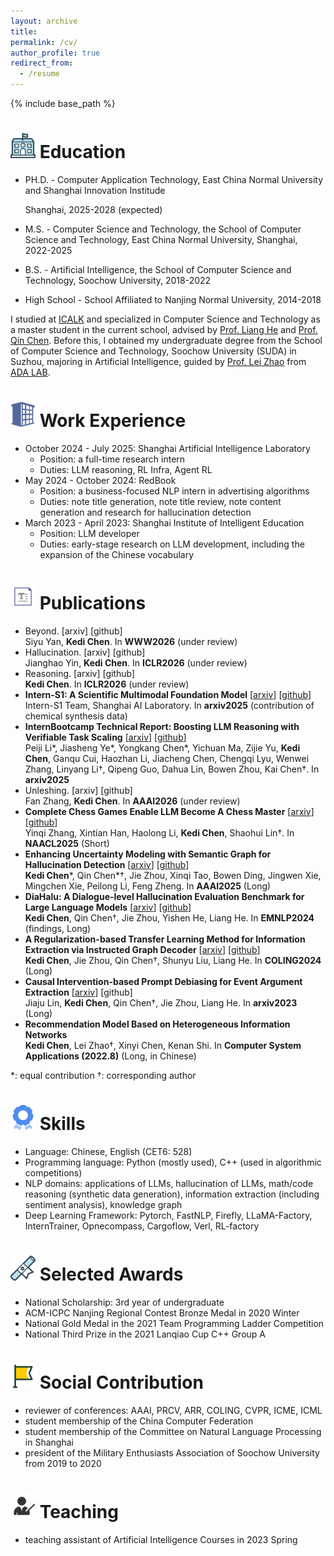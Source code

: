 ```yaml
---
layout: archive
title: 
permalink: /cv/
author_profile: true
redirect_from:
  - /resume
---
```


{% include base_path %}

<img src="https://raw.githubusercontent.com/141forever/141forever.github.io/master/images/school.png" width="40" height="40"/> Education
======
* PH.D. - Computer Application Technology, East China Normal University and Shanghai Innovation Institude

  Shanghai, 2025-2028 (expected)
* M.S. - Computer Science and Technology, the School of Computer Science and Technology, East China Normal University, Shanghai, 2022-2025
* B.S. - Artificial Intelligence, the School of Computer Science and Technology, Soochow University, 2018-2022
* High School - School Affiliated to Nanjing Normal University, 2014-2018

I studied at [ICALK](https://github.com/ECNU-ICALK) and specialized in Computer Science and Technology as a master student in the current school, advised by [Prof. Liang He](https://scholar.google.com/citations?user=aW_cCQwAAAAJ&hl=zh-CN) and [Prof. Qin Chen](https://scholar.google.com/citations?user=S7u5zTQAAAAJ&hl=zh-CN). 
Before this, I obtained my undergraduate degree from the School of Computer Science and Technology, Soochow University (SUDA) in Suzhou, majoring in Artificial Intelligence, guided by [Prof. Lei Zhao](https://scst.suda.edu.cn/11/29/c30767a528681/page.htm) from [ADA LAB](https://ada.suda.edu.cn/).



<img src="https://raw.githubusercontent.com/141forever/141forever.github.io/master/images/company.png" width="40" height="40"/>  Work Experience
======
* October 2024 - July 2025: Shanghai Artificial Intelligence Laboratory
  * Position: a full-time research intern
  * Duties: LLM reasoning, RL Infra, Agent RL
* May 2024 - October 2024: RedBook
  * Position: a business-focused NLP intern in advertising algorithms
  * Duties: note title generation, note title review, note content generation and research for hallucination detection
* March 2023 - April 2023: Shanghai Institute of Intelligent Education
  * Position: LLM developer
  * Duties: early-stage research on LLM development, including the expansion of the Chinese vocabulary

<img src="https://raw.githubusercontent.com/141forever/141forever.github.io/master/images/paper.png" width="40" height="40"/>  Publications
======
* Beyond. [arxiv] [github]
  <br /> Siyu Yan, **Kedi Chen**. In **WWW2026** (under review)
* Hallucination. [arxiv] [github]
  <br /> Jianghao Yin, **Kedi Chen**. In **ICLR2026** (under review)
* Reasoning. [arxiv] [github]
  <br />**Kedi Chen**. In **ICLR2026** (under review)
* **Intern-S1: A Scientific Multimodal Foundation Model** [[arxiv](https://arxiv.org/pdf/2508.15763)] [[github](https://github.com/InternLM/Intern-S1)]
  <br /> Intern-S1 Team, Shanghai AI Laboratory. In **arxiv2025** (contribution of chemical synthesis data)
* **InternBootcamp Technical Report: Boosting LLM Reasoning with Verifiable Task Scaling** [[arxiv](https://arxiv.org/pdf/2508.08636v1)] [[github](https://github.com/InternLM/InternBootcamp)]
  <br /> Peiji Li\*, Jiasheng Ye\*, Yongkang Chen\*, Yichuan Ma, Zijie Yu, **Kedi Chen**, Ganqu Cui, Haozhan Li, Jiacheng Chen, Chengqi Lyu, Wenwei Zhang, Linyang Li†, Qipeng Guo, Dahua Lin, Bowen Zhou, Kai Chen†. In **arxiv2025**
* Unleshing. [arxiv] [github]
  <br /> Fan Zhang, **Kedi Chen**. In **AAAI2026** (under review)
* **Complete Chess Games Enable LLM Become A Chess Master** [[arxiv](https://arxiv.org/pdf/2501.17186)][[github](https://github.com/Inch-Z/ChessLLM)]
  <br />Yinqi Zhang, Xintian Han, Haolong Li, **Kedi Chen**, Shaohui Lin†. In **NAACL2025** (Short)
* **Enhancing Uncertainty Modeling with Semantic Graph for Hallucination Detection** [[arxiv](https://arxiv.org/abs/2501.02020)] [[github](https://github.com/141forever/UncerSema4HalluDetec)]
  <br />**Kedi Chen**\*, Qin Chen\*†, Jie Zhou, Xinqi Tao, Bowen Ding, Jingwen Xie, Mingchen Xie, Peilong Li, Feng Zheng. In **AAAI2025** (Long)
* **DiaHalu: A Dialogue-level Hallucination Evaluation Benchmark for Large Language Models** [[arxiv](https://arxiv.org/abs/2403.00896)] [[github](https://github.com/141forever/DiaHalu)]
  <br />**Kedi Chen**, Qin Chen†, Jie Zhou, Yishen He, Liang He. In **EMNLP2024** (findings, Long)
* **A Regularization-based Transfer Learning Method for Information Extraction via Instructed Graph Decoder** [[arxiv](https://arxiv.org/abs/2403.00891)] [[github](https://github.com/141forever/TransferUIE)]
  <br />**Kedi Chen**, Jie Zhou, Qin Chen†, Shunyu Liu, Liang He. In **COLING2024** (Long)
* **Causal Intervention-based Prompt Debiasing for Event Argument Extraction** [[arxiv](https://arxiv.org/abs/2210.01561)] [github]
  <br />Jiaju Lin, **Kedi Chen**, Qin Chen†, Jie Zhou, Liang He. In **arxiv2023** (Long)
* **Recommendation Model Based on Heterogeneous Information Networks** 
  <br />**Kedi Chen**, Lei Zhao†, Xinyi Chen, Kenan Shi. In **Computer System Applications (2022.8)** (Long, in Chinese)
  
\*: equal contribution †: corresponding author
  
<img src="https://raw.githubusercontent.com/141forever/141forever.github.io/master/images/skill.png" width="40" height="40"/>  Skills
======
* Language: Chinese, English (CET6: 528)
* Programming language: Python (mostly used), C++ (used in algorithmic competitions)
* NLP domains: applications of LLMs, hallucination of LLMs, math/code reasoning (synthetic data generation), information extraction (including sentiment analysis), knowledge graph
* Deep Learning Framework: Pytorch, FastNLP, Firefly, LLaMA-Factory, InternTrainer, Opnecompass, Cargoflow, Verl, RL-factory
  
<img src="https://raw.githubusercontent.com/141forever/141forever.github.io/master/images/award.png" width="40" height="40"/> Selected Awards
======
* National Scholarship: 3rd year of undergraduate
* ACM-ICPC Nanjing Regional Contest Bronze Medal in 2020 Winter
* National Gold Medal in the 2021 Team Programming Ladder Competition
* National Third Prize in the 2021 Lanqiao Cup C++ Group A

<img src="https://raw.githubusercontent.com/141forever/141forever.github.io/master/images/zhiyuan.png" width="40" height="40"/>  Social Contribution
=====
* reviewer of conferences: AAAI, PRCV, ARR, COLING, CVPR, ICME, ICML
* student membership of the China Computer Federation
* student membership of the Committee on Natural Language Processing in Shanghai
* president of the Military Enthusiasts Association of Soochow University from 2019 to 2020

<img src="https://raw.githubusercontent.com/141forever/141forever.github.io/master/images/teach.png" width="40" height="40"/>  Teaching
======
* teaching assistant of Artificial Intelligence Courses in 2023 Spring
